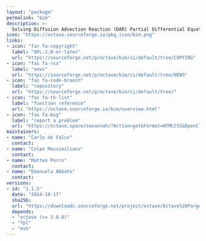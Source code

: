 ```yaml
---
layout: "package"
permalink: "bim"
description: >-
  Solving Diffusion Advection Reaction (DAR) Partial Differential Equations.
icon: "https://octave.sourceforge.io/pkg_icon/bim.png"
links:
- icon: "far fa-copyright"
  label: "GPL-2.0-or-later"
  url: "https://sourceforge.net/p/octave/bim/ci/default/tree/COPYING"
- icon: "fas fa-rss"
  label: "news"
  url: "https://sourceforge.net/p/octave/bim/ci/default/tree/NEWS"
- icon: "fas fa-code-branch"
  label: "repository"
  url: "https://sourceforge.net/p/octave/bim/ci/default/tree/"
- icon: "fas fa-th-list"
  label: "function reference"
  url: "https://octave.sourceforge.io/bim/overview.html"
- icon: "fas fa-bug"
  label: "report a problem"
  url: "https://octave.space/savannah/?Action=get&Format=HTMLCSS&OpenClosed=open&Title=[octave%20forge]%20(bim)"
maintainers:
- name: "Carlo de Falco"
  contact:
- name: "Culpo Massimiliano"
  contact:
- name: "Matteo Porro"
  contact:
- name: "Emanuela Abbate"
  contact:
versions:
- id: "1.1.5"
  date: "2014-10-17"
  sha256:
  url: "https://downloads.sourceforge.net/project/octave/Octave%20Forge%20Packages/Individual%20Package%20Releases/bim-1.1.5.tar.gz"
  depends:
  - "octave (>= 3.8.0)"
  - "fpl"
  - "msh"
---
```


